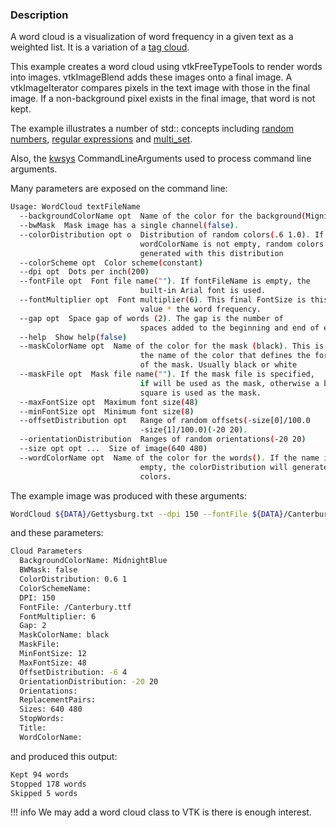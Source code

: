 ### Description

A word cloud is a visualization of word frequency in a given text as a weighted list. It is a variation of a [tag cloud](https://en.wikipedia.org/wiki/Tag_cloud).

This example creates a word cloud using vtkFreeTypeTools to render words into images. vtkImageBlend adds these images onto a final image. A vtkImageIterator compares pixels in the text image with those in the final image. If a non-background pixel exists in the final image, that word is not kept.

The example illustrates a number of std:: concepts including [random numbers](http://www.cplusplus.com/reference/random/), [regular expressions](http://www.cplusplus.com/reference/regex/) and [multi_set](http://www.cplusplus.com/reference/set/multiset/).

Also, the [kwsys](https://gitlab.kitware.com/utils/kwsys) CommandLineArguments  used to process command line arguments.

Many parameters are exposed on the command line:

```bash
Usage: WordCloud textFileName 
  --backgroundColorName opt  Name of the color for the background(MignightBlue)
  --bwMask  Mask image has a single channel(false).
  --colorDistribution opt o  Distribution of random colors(.6 1.0). If
                             wordColorName is not empty, random colors are
                             generated with this distribution
  --colorScheme opt  Color scheme(constant)
  --dpi opt  Dots per inch(200)
  --fontFile opt  Font file name(""). If fontFileName is empty, the
                             built-in Arial font is used.
  --fontMultiplier opt  Font multiplier(6). This final FontSize is this
                             value * the word frequency.
  --gap opt  Space gap of words (2). The gap is the number of
                             spaces added to the beginning and end of each word
  --help  Show help(false)
  --maskColorName opt  Name of the color for the mask (black). This is
                             the name of the color that defines the foreground
                             of the mask. Usually black or white
  --maskFile opt  Mask file name(""). If the mask file is specified,
                             if will be used as the mask, otherwise a black
                             square is used as the mask.
  --maxFontSize opt  Maximum font size(48)
  --minFontSize opt  Minimum font size(8)
  --offsetDistribution opt   Range of random offsets(-size[0]/100.0
                             -size{1]/100.0)(-20 20).
  --orientationDistribution  Ranges of random orientations(-20 20)
  --size opt opt ...  Size of image(640 480)
  --wordColorName opt  Name of the color for the words(). If the name is
                             empty, the colorDistribution will generate random
                             colors.
```

The example image was produced with these arguments:

```bash
WordCloud ${DATA}/Gettysburg.txt --dpi 150 --fontFile ${DATA}/Canterbury.ttf
```

and these parameters:

```bash
Cloud Parameters
  BackgroundColorName: MidnightBlue
  BWMask: false
  ColorDistribution: 0.6 1
  ColorSchemeName:
  DPI: 150
  FontFile: /Canterbury.ttf
  FontMultiplier: 6
  Gap: 2
  MaskColorName: black
  MaskFile:
  MinFontSize: 12
  MaxFontSize: 48
  OffsetDistribution: -6 4
  OrientationDistribution: -20 20
  Orientations:
  ReplacementPairs:
  Sizes: 640 480
  StopWords:
  Title:
  WordColorName:
```

and produced this output:

```bash
Kept 94 words
Stopped 178 words
Skipped 5 words
```

!!! info
    We may add a word cloud class to VTK is there is enough interest.
